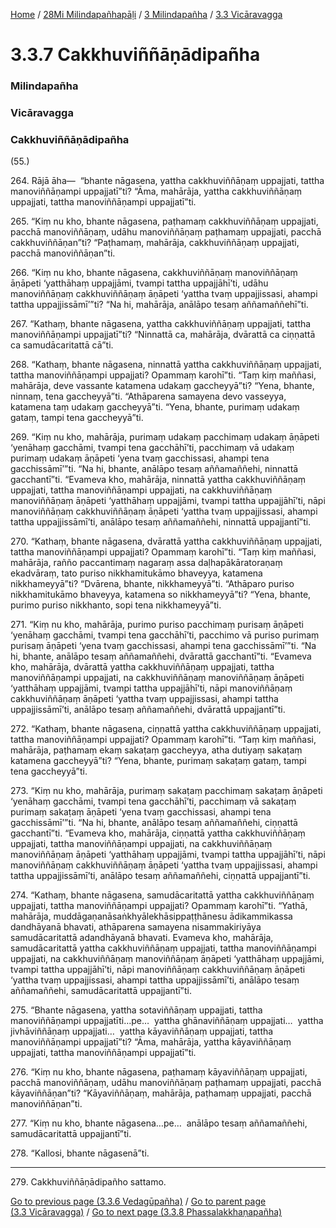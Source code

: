 
[Home](/) / [28Mi Milindapañhapāḷi](/tipitaka/28Mi.md) / [3 Milindapañha](/tipitaka/28Mi/3.md) / [3.3 Vicāravagga](/tipitaka/28Mi/3/3.3.md)

# 3.3.7 Cakkhuviññāṇādipañha

### Milindapañha

### Vicāravagga

### Cakkhuviññāṇādipañha

(55.)

264\. Rājā āha—  “bhante nāgasena, yattha cakkhuviññāṇaṃ uppajjati, tattha manoviññāṇampi uppajjatī”ti? “Āma, mahārāja, yattha cakkhuviññāṇaṃ uppajjati, tattha manoviññāṇampi uppajjatī”ti.

265\. “Kiṃ nu kho, bhante nāgasena, paṭhamaṃ cakkhuviññāṇaṃ uppajjati, pacchā manoviññāṇaṃ, udāhu manoviññāṇaṃ paṭhamaṃ uppajjati, pacchā cakkhuviññāṇan”ti? “Paṭhamaṃ, mahārāja, cakkhuviññāṇaṃ uppajjati, pacchā manoviññāṇan”ti.

266\. “Kiṃ nu kho, bhante nāgasena, cakkhuviññāṇaṃ manoviññāṇaṃ āṇāpeti ‘yatthāhaṃ uppajjāmi, tvampi tattha uppajjāhī’ti, udāhu manoviññāṇaṃ cakkhuviññāṇaṃ āṇāpeti ‘yattha tvaṃ uppajjissasi, ahampi tattha uppajjissāmī’”ti? “Na hi, mahārāja, anālāpo tesaṃ aññamaññehī”ti.

267\. “Kathaṃ, bhante nāgasena, yattha cakkhuviññāṇaṃ uppajjati, tattha manoviññāṇampi uppajjatī”ti? “Ninnattā ca, mahārāja, dvārattā ca ciṇṇattā ca samudācaritattā cā”ti.

268\. “Kathaṃ, bhante nāgasena, ninnattā yattha cakkhuviññāṇaṃ uppajjati, tattha manoviññāṇampi uppajjati? Opammaṃ karohī”ti. “Taṃ kiṃ maññasi, mahārāja, deve vassante katamena udakaṃ gaccheyyā”ti? “Yena, bhante, ninnaṃ, tena gaccheyyā”ti. “Athāparena samayena devo vasseyya, katamena taṃ udakaṃ gaccheyyā”ti. “Yena, bhante, purimaṃ udakaṃ gataṃ, tampi tena gaccheyyā”ti.

269\. “Kiṃ nu kho, mahārāja, purimaṃ udakaṃ pacchimaṃ udakaṃ āṇāpeti ‘yenāhaṃ gacchāmi, tvampi tena gacchāhī’ti, pacchimaṃ vā udakaṃ purimaṃ udakaṃ āṇāpeti ‘yena tvaṃ gacchissasi, ahampi tena gacchissāmī’”ti. “Na hi, bhante, anālāpo tesaṃ aññamaññehi, ninnattā gacchantī”ti. “Evameva kho, mahārāja, ninnattā yattha cakkhuviññāṇaṃ uppajjati, tattha manoviññāṇampi uppajjati, na cakkhuviññāṇaṃ manoviññāṇaṃ āṇāpeti ‘yatthāhaṃ uppajjāmi, tvampi tattha uppajjāhī’ti, nāpi manoviññāṇaṃ cakkhuviññāṇaṃ āṇāpeti ‘yattha tvaṃ uppajjissasi, ahampi tattha uppajjissāmī’ti, anālāpo tesaṃ aññamaññehi, ninnattā uppajjantī”ti.

270\. “Kathaṃ, bhante nāgasena, dvārattā yattha cakkhuviññāṇaṃ uppajjati, tattha manoviññāṇampi uppajjati? Opammaṃ karohī”ti. “Taṃ kiṃ maññasi, mahārāja, rañño paccantimaṃ nagaraṃ assa daḷhapākāratoraṇaṃ ekadvāraṃ, tato puriso nikkhamitukāmo bhaveyya, katamena nikkhameyyā”ti? “Dvārena, bhante, nikkhameyyā”ti. “Athāparo puriso nikkhamitukāmo bhaveyya, katamena so nikkhameyyā”ti? “Yena, bhante, purimo puriso nikkhanto, sopi tena nikkhameyyā”ti.

271\. “Kiṃ nu kho, mahārāja, purimo puriso pacchimaṃ purisaṃ āṇāpeti ‘yenāhaṃ gacchāmi, tvampi tena gacchāhī’ti, pacchimo vā puriso purimaṃ purisaṃ āṇāpeti ‘yena tvaṃ gacchissasi, ahampi tena gacchissāmī’”ti. “Na hi, bhante, anālāpo tesaṃ aññamaññehi, dvārattā gacchantī”ti. “Evameva kho, mahārāja, dvārattā yattha cakkhuviññāṇaṃ uppajjati, tattha manoviññāṇampi uppajjati, na cakkhuviññāṇaṃ manoviññāṇaṃ āṇāpeti ‘yatthāhaṃ uppajjāmi, tvampi tattha uppajjāhī’ti, nāpi manoviññāṇaṃ cakkhuviññāṇaṃ āṇāpeti ‘yattha tvaṃ uppajjissasi, ahampi tattha uppajjissāmī’ti, anālāpo tesaṃ aññamaññehi, dvārattā uppajjantī”ti.

272\. “Kathaṃ, bhante nāgasena, ciṇṇattā yattha cakkhuviññāṇaṃ uppajjati, tattha manoviññāṇampi uppajjati? Opammaṃ karohī”ti. “Taṃ kiṃ maññasi, mahārāja, paṭhamaṃ ekaṃ sakaṭaṃ gaccheyya, atha dutiyaṃ sakaṭaṃ katamena gaccheyyā”ti? “Yena, bhante, purimaṃ sakaṭaṃ gataṃ, tampi tena gaccheyyā”ti.

273\. “Kiṃ nu kho, mahārāja, purimaṃ sakaṭaṃ pacchimaṃ sakaṭaṃ āṇāpeti ‘yenāhaṃ gacchāmi, tvampi tena gacchāhī’ti, pacchimaṃ vā sakaṭaṃ purimaṃ sakaṭaṃ āṇāpeti ‘yena tvaṃ gacchissasi, ahampi tena gacchissāmī’”ti. “Na hi, bhante, anālāpo tesaṃ aññamaññehi, ciṇṇattā gacchantī”ti. “Evameva kho, mahārāja, ciṇṇattā yattha cakkhuviññāṇaṃ uppajjati, tattha manoviññāṇampi uppajjati, na cakkhuviññāṇaṃ manoviññāṇaṃ āṇāpeti ‘yatthāhaṃ uppajjāmi, tvampi tattha uppajjāhī’ti, nāpi manoviññāṇaṃ cakkhuviññāṇaṃ āṇāpeti ‘yattha tvaṃ uppajjissasi, ahampi tattha uppajjissāmī’ti, anālāpo tesaṃ aññamaññehi, ciṇṇattā uppajjantī”ti.

274\. “Kathaṃ, bhante nāgasena, samudācaritattā yattha cakkhuviññāṇaṃ uppajjati, tattha manoviññāṇampi uppajjati? Opammaṃ karohī”ti. “Yathā, mahārāja, muddāgaṇanāsaṅkhyālekhāsippaṭṭhānesu ādikammikassa dandhāyanā bhavati, athāparena samayena nisammakiriyāya samudācaritattā adandhāyanā bhavati. Evameva kho, mahārāja, samudācaritattā yattha cakkhuviññāṇaṃ uppajjati, tattha manoviññāṇampi uppajjati, na cakkhuviññāṇaṃ manoviññāṇaṃ āṇāpeti ‘yatthāhaṃ uppajjāmi, tvampi tattha uppajjāhī’ti, nāpi manoviññāṇaṃ cakkhuviññāṇaṃ āṇāpeti ‘yattha tvaṃ uppajjissasi, ahampi tattha uppajjissāmī’ti, anālāpo tesaṃ aññamaññehi, samudācaritattā uppajjantī”ti.

275\. “Bhante nāgasena, yattha sotaviññāṇaṃ uppajjati, tattha manoviññāṇampi uppajjatīti…pe…  yattha ghānaviññāṇaṃ uppajjati…  yattha jivhāviññāṇaṃ uppajjati…  yattha kāyaviññāṇaṃ uppajjati, tattha manoviññāṇampi uppajjatī”ti? “Āma, mahārāja, yattha kāyaviññāṇaṃ uppajjati, tattha manoviññāṇampi uppajjatī”ti.

276\. “Kiṃ nu kho, bhante nāgasena, paṭhamaṃ kāyaviññāṇaṃ uppajjati, pacchā manoviññāṇaṃ, udāhu manoviññāṇaṃ paṭhamaṃ uppajjati, pacchā kāyaviññāṇan”ti? “Kāyaviññāṇaṃ, mahārāja, paṭhamaṃ uppajjati, pacchā manoviññāṇan”ti.

277\. “Kiṃ nu kho, bhante nāgasena…pe…  anālāpo tesaṃ aññamaññehi, samudācaritattā uppajjantī”ti.

278\. “Kallosi, bhante nāgasenā”ti.

---

279\. Cakkhuviññāṇādipañho sattamo.



[Go to previous page (3.3.6 Vedagūpañha)](/tipitaka/28Mi/3/3.3/3.3.6.md) / [Go to parent page (3.3 Vicāravagga)](/tipitaka/28Mi/3/3.3.md) / [Go to next page (3.3.8 Phassalakkhaṇapañha)](/tipitaka/28Mi/3/3.3/3.3.8.md)


